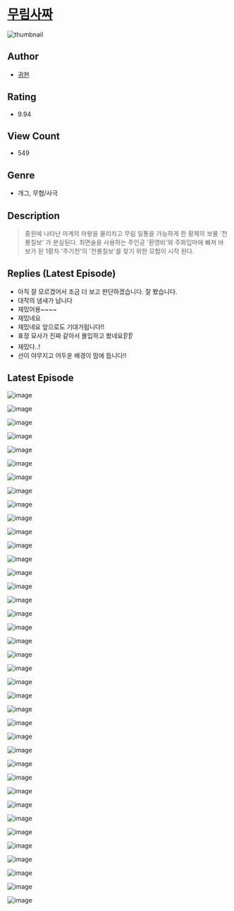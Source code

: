 # [무림사짜](https://comic.naver.com/challenge/list?titleId=810999)
![thumbnail](https://image-comic.pstatic.net/user_contents_data/challenge_comic/2023/05/25/367150/upload_7291386286389147699_480x623.jpeg)

## Author
- [귀현](https://comic.naver.com/artistTitle?id=367150)

## Rating
- 9.94

## View Count
- 549

## Genre
- 개그, 무협/사극

## Description
> 중원에 나타난 마계의 마왕을 물리치고 무림 일통을 가능하게 한 황제의 보물 '천룡칠보' 가 분실된다. 최면술을 사용하는 주인공 '환영비'와 주화입마에 빠져 바보가 된 1황자 '주기천'의 '천룡칠보'를 찾기 위한 모험이 시작 된다.

## Replies (Latest Episode)
- 아직 잘 모르겠어서 조금 더 보고 판단하겠습니다. 잘 봤습니다.
- 대작의 냄새가 납니다
- 재밌어용~~~~
- 재밌네요
- 재밌네요 앞으로도 기대가됩니다!!
- 표정 묘사가 진짜 같아서 몰입하고 봤네요👂👂
- 재밌다..!
- 선이 야무지고 어두운 배경이 맘에 듭니다!!

## Latest Episode
![image](https://image-comic.pstatic.net/user_contents_data/challenge_comic/2023/05/25/367150/upload_3559030289947832420.jpeg)

![image](https://image-comic.pstatic.net/user_contents_data/challenge_comic/2023/05/25/367150/upload_7003436308033255222.jpeg)

![image](https://image-comic.pstatic.net/user_contents_data/challenge_comic/2023/05/25/367150/upload_4062916691472363617.jpeg)

![image](https://image-comic.pstatic.net/user_contents_data/challenge_comic/2023/05/25/367150/upload_4134644431166060390.jpeg)

![image](https://image-comic.pstatic.net/user_contents_data/challenge_comic/2023/05/25/367150/upload_3617573997105997411.jpeg)

![image](https://image-comic.pstatic.net/user_contents_data/challenge_comic/2023/05/25/367150/upload_3774972205506965812.jpeg)

![image](https://image-comic.pstatic.net/user_contents_data/challenge_comic/2023/05/25/367150/upload_7306355051427344483.jpeg)

![image](https://image-comic.pstatic.net/user_contents_data/challenge_comic/2023/05/25/367150/upload_7305458927945528676.jpeg)

![image](https://image-comic.pstatic.net/user_contents_data/challenge_comic/2023/05/25/367150/upload_4134698505693640499.jpeg)

![image](https://image-comic.pstatic.net/user_contents_data/challenge_comic/2023/05/25/367150/upload_3977912352281671009.jpeg)

![image](https://image-comic.pstatic.net/user_contents_data/challenge_comic/2023/05/25/367150/upload_3991424237804545081.jpeg)

![image](https://image-comic.pstatic.net/user_contents_data/challenge_comic/2023/05/25/367150/upload_3703707358614336311.jpeg)

![image](https://image-comic.pstatic.net/user_contents_data/challenge_comic/2023/05/25/367150/upload_7233968699151508023.jpeg)

![image](https://image-comic.pstatic.net/user_contents_data/challenge_comic/2023/05/25/367150/upload_3919316065496282934.jpeg)

![image](https://image-comic.pstatic.net/user_contents_data/challenge_comic/2023/05/25/367150/upload_7220733876851980085.jpeg)

![image](https://image-comic.pstatic.net/user_contents_data/challenge_comic/2023/05/25/367150/upload_3474861571874306101.jpeg)

![image](https://image-comic.pstatic.net/user_contents_data/challenge_comic/2023/05/25/367150/upload_7365745149805278517.jpeg)

![image](https://image-comic.pstatic.net/user_contents_data/challenge_comic/2023/05/25/367150/upload_4135768141464876081.jpeg)

![image](https://image-comic.pstatic.net/user_contents_data/challenge_comic/2023/05/25/367150/upload_7147836265375884849.jpeg)

![image](https://image-comic.pstatic.net/user_contents_data/challenge_comic/2023/05/25/367150/upload_4135487757460058681.jpeg)

![image](https://image-comic.pstatic.net/user_contents_data/challenge_comic/2023/05/25/367150/upload_7161676002042863972.jpeg)

![image](https://image-comic.pstatic.net/user_contents_data/challenge_comic/2023/05/25/367150/upload_3906368229503023414.jpeg)

![image](https://image-comic.pstatic.net/user_contents_data/challenge_comic/2023/05/25/367150/upload_3919037915626811747.jpeg)

![image](https://image-comic.pstatic.net/user_contents_data/challenge_comic/2023/05/25/367150/upload_4122542103256971363.jpeg)

![image](https://image-comic.pstatic.net/user_contents_data/challenge_comic/2023/05/25/367150/upload_3906139514625942067.jpeg)

![image](https://image-comic.pstatic.net/user_contents_data/challenge_comic/2023/05/25/367150/upload_3546644287300120885.jpeg)

![image](https://image-comic.pstatic.net/user_contents_data/challenge_comic/2023/05/25/367150/upload_3761686802230240560.jpeg)

![image](https://image-comic.pstatic.net/user_contents_data/challenge_comic/2023/05/25/367150/upload_7016998758175159650.jpeg)

![image](https://image-comic.pstatic.net/user_contents_data/challenge_comic/2023/05/25/367150/upload_4051324536122192738.jpeg)

![image](https://image-comic.pstatic.net/user_contents_data/challenge_comic/2023/05/25/367150/upload_4063485335831077688.jpeg)

![image](https://image-comic.pstatic.net/user_contents_data/challenge_comic/2023/05/25/367150/upload_3919317384034608183.jpeg)

![image](https://image-comic.pstatic.net/user_contents_data/challenge_comic/2023/05/25/367150/upload_7148394803626129462.jpeg)

![image](https://image-comic.pstatic.net/user_contents_data/challenge_comic/2023/05/25/367150/upload_7233682842438481969.jpeg)

![image](https://image-comic.pstatic.net/user_contents_data/challenge_comic/2023/05/25/367150/upload_7234526361197556838.jpeg)

![image](https://image-comic.pstatic.net/user_contents_data/challenge_comic/2023/05/25/367150/upload_4120847755874886707.jpeg)

![image](https://image-comic.pstatic.net/user_contents_data/challenge_comic/2023/05/25/367150/upload_4135770348387185761.jpeg)

![image](https://image-comic.pstatic.net/user_contents_data/challenge_comic/2023/05/25/367150/upload_3991988308022409265.jpeg)

![image](https://image-comic.pstatic.net/user_contents_data/challenge_comic/2023/05/25/367150/upload_7148399210125473081.jpeg)
